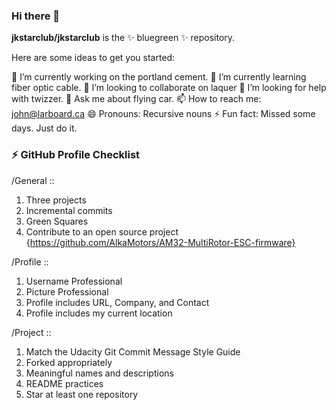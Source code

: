 ### Hi there 👋

**jkstarclub/jkstarclub** is the ✨ bluegreen ✨ repository.

Here are some ideas to get you started:

🔭 I’m currently working on the portland cement.
🌱 I’m currently learning fiber optic cable.
👯 I’m looking to collaborate on laquer
🤔 I’m looking for help with twizzer.
💬 Ask me about flying car.
📫 How to reach me: john@larboard.ca
😄 Pronouns: Recursive nouns
⚡ Fun fact: Missed some days. Just do it.

### ⚡ GitHub Profile Checklist

/General ::
1. Three projects
2. Incremental commits
3. Green Squares
4. Contribute to an open source project
{https://github.com/AlkaMotors/AM32-MultiRotor-ESC-firmware}

/Profile ::
1. Username Professional
2. Picture Professional
3. Profile includes URL, Company, and Contact
4. Profile includes my current location

/Project ::
1. Match the Udacity Git Commit Message Style Guide
2. Forked appropriately
3. Meaningful names and descriptions
4. README practices
5. Star at least one repository

